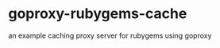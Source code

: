 goproxy-rubygems-cache
======================

an example caching proxy server for rubygems using goproxy
